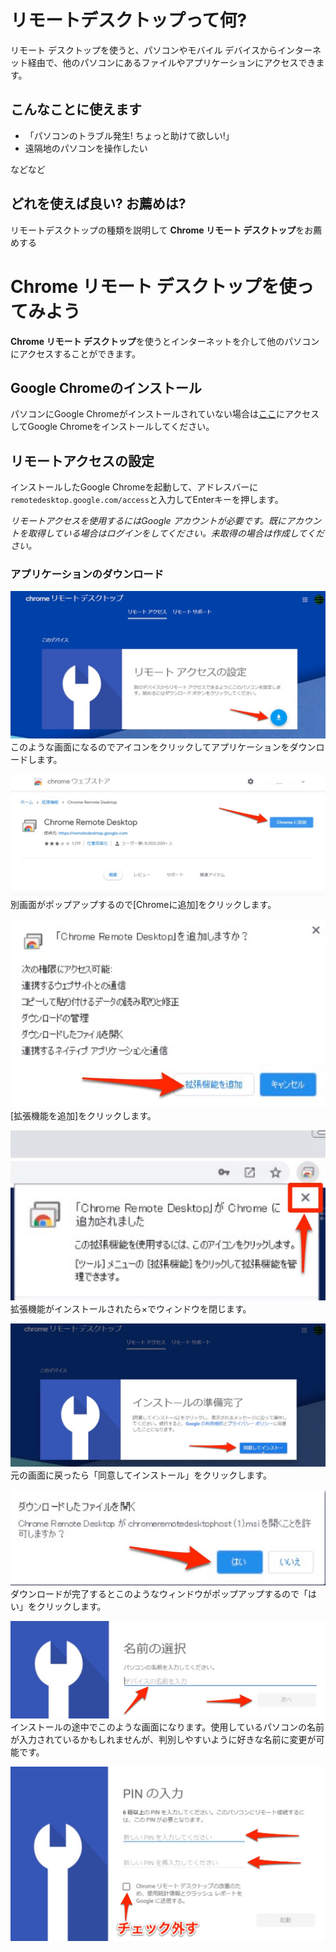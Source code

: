 # リモートデスクトップって何?
リモート デスクトップを使うと、パソコンやモバイル デバイスからインターネット経由で、他のパソコンにあるファイルやアプリケーションにアクセスできます。
## こんなことに使えます
* 「パソコンのトラブル発生! ちょっと助けて欲しい!」
* 遠隔地のパソコンを操作したい

などなど

## どれを使えば良い? お薦めは?
リモートデスクトップの種類を説明して **Chrome リモート デスクトップ**をお薦めする

# Chrome リモート デスクトップを使ってみよう
**Chrome リモート デスクトップ**を使うとインターネットを介して他のパソコンにアクセスすることができます。

## Google Chromeのインストール
パソコンにGoogle Chromeがインストールされていない場合は[ここ](https://www.google.com/intl/ja_jp/chrome/)にアクセスしてGoogle Chromeをインストールしてください。

## リモートアクセスの設定
インストールしたGoogle Chromeを起動して、アドレスバーに`remotedesktop.google.com/access`と入力してEnterキーを押します。

*_リモートアクセスを使用するにはGoogle アカウントが必要です。既にアカウントを取得している場合はログインをしてください。未取得の場合は作成してください。_*

### アプリケーションのダウンロード
![rd_1](./images/rd_1.jpg)
このような画面になるのでアイコンをクリックしてアプリケーションをダウンロードします。

![rd_2](./images/rd_2.jpg)
別画面がポップアップするので[Chromeに追加]をクリックします。

![rd_3](./images/rd_3.jpg)
[拡張機能を追加]をクリックします。

![rd_4](./images/rd_4.jpg)
拡張機能がインストールされたら×でウィンドウを閉じます。

![rd_5](./images/rd_5.jpg)
元の画面に戻ったら「同意してインストール」をクリックします。

![rd_6](./images/rd_6.jpg)
ダウンロードが完了するとこのようなウィンドウがポップアップするので「はい」をクリックします。


![rd_7](./images/rd_7.jpg)
インストールの途中でこのような画面になります。使用しているパソコンの名前が入力されているかもしれませんが、判別しやすいように好きな名前に変更が可能です。

![rd_8](./images/rd_8.jpg)
